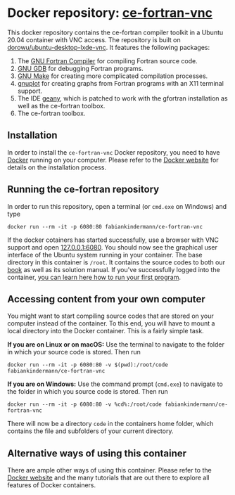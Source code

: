 # Docker repository: <a href="https://hub.docker.com/r/fabiankindermann/ce-fortran-vnc" target="_blank">ce-fortran-vnc</a>

This docker repository contains the ce-fortran compiler toolkit in a Ubuntu 20.04 container with VNC access. The repository is built on [dorowu/ubuntu-desktop-lxde-vnc](https://hub.docker.com/r/dorowu/ubuntu-desktop-lxde-vnc/). It features the following packages:

1. The [GNU Fortran Compiler](https://gcc.gnu.org/fortran/) for compiling Fortran source code.
2. [GNU GDB](https://gnu.org/software/gdb/) for debugging Fortran programs.
3. [GNU Make](https://www.gnu.org/software/make/) for creating more complicated compilation processes.
4. [gnuplot](http://gnuplot.info/) for creating graphs from Fortran programs with an X11 terminal support.
5. The IDE [geany](https://www.geany.org/), which is patched to work with the gfortran installation as well as the ce-fortran toolbox.
6. The ce-fortran toolbox.

## Installation

In order to install the `ce-fortran-vnc` Docker repository, you need to have [Docker](https://www.docker.com) running on your computer. Please refer to the [Docker website](https://www.docker.com) for details on the installation process.

## Running the ce-fortran repository

In order to run this repository, open a terminal (or `cmd.exe` on Windows) and type
```Docker
docker run --rm -it -p 6080:80 fabiankindermann/ce-fortran-vnc
```
If the docker cotainers has started successfully, use a browser with VNC support and open [127.0.0.1:6080](). You should now see the graphical user interface of the Ubuntu system running in your container. The base directory in this container is `/root`. It contains the source codes to both our [book](https://global.oup.com/academic/product/introduction-to-computational-economics-using-fortran-9780198804406?prevSortField=1&sortField=8&start=0&resultsPerPage=20&prevNumResPerPage=20&lang=en&cc=no) as well as its solution manual. If you've successfully logged into the container, [you can learn here how to run your first program](https://www.ce-fortran.com/run-program-lin/).

## Accessing content from your own computer

You might want to start compiling source codes that are stored on your computer instead of the container. To this end, you will have to mount a local directory into the Docker container. This is a fairly simple task. 

**If you are on Linux or on macOS:**
Use the terminal to navigate to the folder in which your source code is stored. Then run
```Docker
docker run --rm -it -p 6080:80 -v $(pwd):/root/code fabiankindermann/ce-fortran-vnc
```

**If you are on Windows:**
Use the command prompt (`cmd.exe`) to navigate to the folder in which you source code is stored. Then run
```Docker
docker run --rm -it -p 6080:80 -v %cd%:/root/code fabiankindermann/ce-fortran-vnc
```

There will now be a directory `code` in the containers home folder, which contains the file and subfolders of your current directory.

## Alternative ways of using this container

There are ample other ways of using this container. Please refer to the [Docker website](https://www.docker.com) and the many tutorials that are out there to explore all features of Docker containers.
